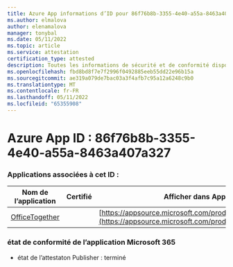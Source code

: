 ```yaml
---
title: Azure App informations d’ID pour 86f76b8b-3355-4e40-a55a-8463a407a327
ms.author: elmalova
author: elenamalova
manager: tonybal
ms.date: 05/11/2022
ms.topic: article
ms.service: attestation
certification_type: attested
description: Toutes les informations de sécurité et de conformité disponibles pour 86f76b8b-3355-4e40-a55a-8463a407a327.
ms.openlocfilehash: fbd8bd8f7e7f2996f0492885eeb55dd22e96b15a
ms.sourcegitcommit: ae319a079de7bac03a3f4afb7c95a12a6248c9b0
ms.translationtype: MT
ms.contentlocale: fr-FR
ms.lasthandoff: 05/11/2022
ms.locfileid: "65355908"
---
```

# <a name="azure-app-id-86f76b8b-3355-4e40-a55a-8463a407a327"></a>Azure App ID : 86f76b8b-3355-4e40-a55a-8463a407a327


### <a name="apps-associated-with-this-id"></a>Applications associées à cet ID :
| **Nom de l’application** | **Certifié** | **Afficher dans AppSource** |
|--------------|---------------|-----------------------|
| [OfficeTogether](../forward/WA200003767.md) |  | [https://appsource.microsoft.com/product/office/WA200003767](https://appsource.microsoft.com/product/office/WA200003767) |

### <a name="microsoft-365-app-compliance-status"></a>état de conformité de l’application Microsoft 365
- état de l’attestaton Publisher : terminé
